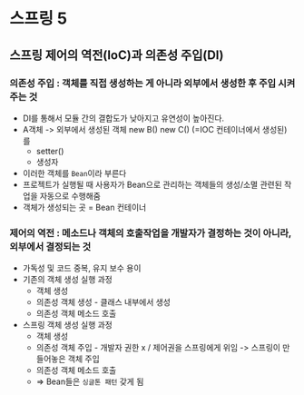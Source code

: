 # 스프링 5

## 스프링 제어의 역전(IoC)과 의존성 주입(DI)

### 의존성 주입 : 객체를 직접 생성하는 게 아니라 외부에서 생성한 후 주입 시켜주는 것
* DI를 통해서 모듈 간의 결합도가 낮아지고 유연성이 높아진다.
* A객체 -> 외부에서 생성된 객체 new B() new C() (=IOC 컨테이너에서 생성된) 를 
  * setter() 
  * 생성자 
* 이러한 객체를 `Bean`이라 부른다
* 프로젝트가 실행될 때 사용자가 Bean으로 관리하는 객체들의 생성/소멸 관련된 작업을 자동으로 수행해줌
* 객체가 생성되는 곳 = Bean 컨테이너

### 제어의 역전 : 메소드나 객체의 호출작업을 개발자가 결정하는 것이 아니라, 외부에서 결정되는 것
* 가독성 및 코드 중복, 유지 보수 용이
* 기존의 객체 생성 실행 과정
  * 객체 생성
  * 의존성 객체 생성 - 클래스 내부에서 생성
  * 의존성 객체 메소드 호출
* 스프링 객체 생성 실행 과정
  * 객체 생성
  * 의존성 객체 주입 - 개발자 권한 x / 제어권을 스프링에게 위임 -> 스프링이 만들어놓은 객체 주입
  * 의존성 객체 메소드 호출
  * => Bean들은 `싱글톤 패턴` 갖게 됨



